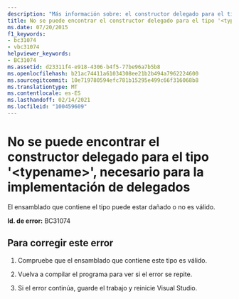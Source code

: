 ```yaml
---
description: "Más información sobre: el constructor delegado para el tipo ' <typename> ', necesario para la implementación de delegados, no se encuentra"
title: No se puede encontrar el constructor delegado para el tipo '<typename>', necesario para la implementación de delegados
ms.date: 07/20/2015
f1_keywords:
- bc31074
- vbc31074
helpviewer_keywords:
- BC31074
ms.assetid: d23311f4-e918-4306-b4f5-77be96a7b5b8
ms.openlocfilehash: b21ac74411a61034308ee21b2b494a7962224600
ms.sourcegitcommit: 10e719780594efc781b15295e499c66f316068b8
ms.translationtype: MT
ms.contentlocale: es-ES
ms.lasthandoff: 02/14/2021
ms.locfileid: "100459609"
---
```

# <a name="delegate-constructor-for-type-typename-necessary-for-the-implementation-of-delegates-cannot-be-found"></a>No se puede encontrar el constructor delegado para el tipo '\<typename>', necesario para la implementación de delegados

El ensamblado que contiene el tipo puede estar dañado o no es válido.  
  
 **Id. de error:** BC31074  
  
## <a name="to-correct-this-error"></a>Para corregir este error  
  
1. Compruebe que el ensamblado que contiene este tipo es válido.  
  
2. Vuelva a compilar el programa para ver si el error se repite.  
  
3. Si el error continúa, guarde el trabajo y reinicie Visual Studio.  
